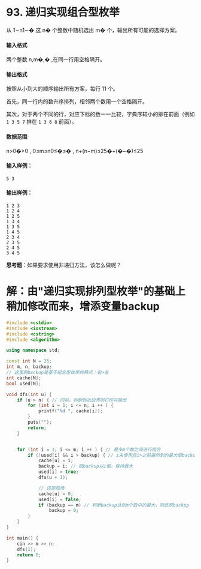 # 93. 递归实现组合型枚举

从 1∼n1∼� 这 n� 个整数中随机选出 m� 个，输出所有可能的选择方案。

#### 输入格式

两个整数 n,m�,� ,在同一行用空格隔开。

#### 输出格式

按照从小到大的顺序输出所有方案，每行 11 个。

首先，同一行内的数升序排列，相邻两个数用一个空格隔开。

其次，对于两个不同的行，对应下标的数一一比较，字典序较小的排在前面（例如 `1 3 5 7` 排在 `1 3 6 8` 前面）。

#### 数据范围

n>0�>0 ,
0≤m≤n0≤�≤� ,
n+(n−m)≤25�+(�−�)≤25

#### 输入样例：

```
5 3
```

#### 输出样例：

```
1 2 3 
1 2 4 
1 2 5 
1 3 4 
1 3 5 
1 4 5 
2 3 4 
2 3 5 
2 4 5 
3 4 5 
```

**思考题**：如果要求使用非递归方法，该怎么做呢？

# 解：由"递归实现排列型枚举"的基础上稍加修改而来，增添变量backup
```c++
#include <cstdio>
#include <iostream>
#include <cstring>
#include <algorithm>

using namespace std;

const int N = 25;
int m, n, backup;
// 这里的backup是基于组合型枚举的特点：右>左
int cache[N];
bool used[N];

void dfs(int u) {
	if (u > n) { // 同前，判断到达边界则打印并输出
		for (int i = 1; i <= n; i ++ ) {
			printf("%d ", cache[i]);
		}
		puts("");
		return;
	}


	for (int i = 1; i <= m; i ++ ) { // 最多m个数之间进行组合
		if (!used[i] && i > backup) { // i未使用且i>之前遍历到的最大值backup（右>左）
			cache[u] = i;
			backup = i; // 赋backup以i值，保持最大
			used[i] = true;
			dfs(u + 1);

			// 还原现场
			cache[u] = 0;
			used[i] = false;
			if (backup == m) // 判断backup达到m个数中的最大，则还原backup
				backup = 0;
		}
	}
}

int main() {
	cin >> m >> n;
	dfs(1);
	return 0;
}
```